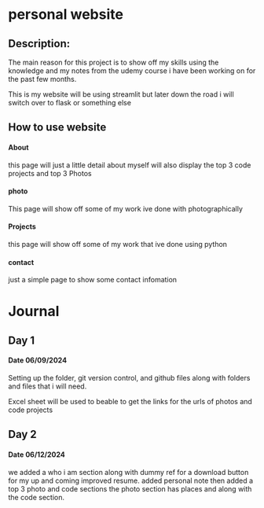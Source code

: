 # personal website

## Description:
<p>The main reason for this project is to show off my skills using the 
knowledge and my notes from the udemy course i have been working on for 
the past few months.
</p>
<p>This is my website will be using streamlit but 
later down the road i will switch over to flask or something else
</p>

## How to use website
#### About
<p>
this page will just a little detail about myself
will also display the top 3 code projects and top 3 Photos

</p>

#### photo 
<p>
This page will show off some of my work ive done with 
photographically 
</p>

#### Projects
<p>
this page will show off some of my work that ive done 
using python
</p>

#### contact
<p>
just a simple page to show some contact infomation
</p>


# Journal
## Day 1 
#### Date 06/09/2024

<p>
Setting up the folder, git version control, and github
files along with folders and files that i will need.
</p>

<p>
Excel sheet will be used to beable to get the links for the urls of photos
and code projects
</p>

## Day 2 
#### Date 06/12/2024


<p>
we added a who i am section along with dummy ref for a download button for my up and coming 
improved resume. added personal note then added a top 3 photo and code sections the photo section 
has places and along with the code section.
</p>